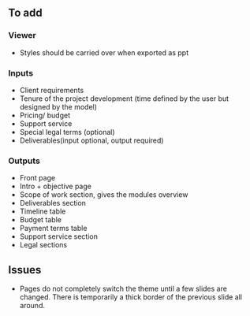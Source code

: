 ## To add

### Viewer
- Styles should be carried over when exported as ppt

### Inputs
- Client requirements
- Tenure of the project development (time defined by the user but designed by the model)
- Pricing/ budget
- Support service 
- Special legal terms (optional)
- Deliverables(input optional, output required)

### Outputs
- Front page
- Intro + objective page
- Scope of work section, gives the modules overview
- Deliverables section
- Timeline table 
- Budget table
- Payment terms table
- Support service section
- Legal sections

## Issues
- Pages do not completely switch the theme until a few slides are changed. There is temporarily a thick border of the previous slide all around.